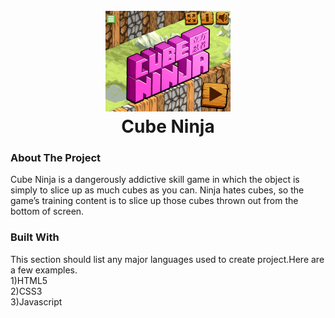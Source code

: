 <h1 align="center">
  <br>
  <a href="https://github.com/yashjri/Tic_Tac_Toe-_game/"><img src="https://github.com/yashjri/cube-ninja-game/blob/master/cubeninja.png" alt="" width="200"></a>
  <br>
  Cube Ninja 
  <br>
</h1>

### About The Project 
Cube Ninja is a dangerously addictive skill game in which the object is simply to slice up as much cubes as you can. Ninja hates cubes, so the game’s training content is to slice up those cubes thrown out from the bottom of screen.

### Built With
This section should list any major languages used to create project.Here are a few examples.<br>
1)HTML5 <br>
2)CSS3 <br>
3)Javascript<br>
